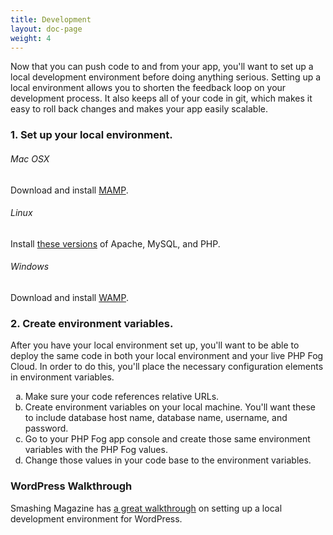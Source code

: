 ```yaml
---
title: Development
layout: doc-page
weight: 4
---
```


Now that you can push code to and from your app, you'll want to set up a local development environment before doing anything serious. Setting up a local environment allows you to shorten the feedback loop on your development process. It also keeps all of your code in git, which makes it easy to roll back changes and makes your app easily scalable. 

### 1. Set up your local environment.

###### Mac OSX

Download and install <a href="http://www.mamp.info/en/index.html">MAMP</a>.

###### Linux

Install <a href="/faqs#version">these versions</a> of Apache, MySQL, and PHP.

###### Windows

Download and install <a href="http://www.wampserver.com/en/">WAMP</a>.

### 2. Create environment variables.

After you have your local environment set up, you'll want to be able to deploy the same code in both your local environment and your live PHP Fog Cloud. In order to do this, you'll place the necessary configuration elements in environment variables.

<ol>
<li type="a">Make sure your code references relative URLs.</li>
<li type="a">Create environment variables on your local machine. You'll want these to include database host name, database name, username, and password.</li>
<li type="a">Go to your PHP Fog app console and create those same environment variables with the PHP Fog values.</li>
<li type="a">Change those values in your code base to the environment variables.</li>
</ol>


### WordPress Walkthrough

Smashing Magazine has [a great walkthrough](http://wp.smashingmagazine.com/2011/09/28/developing-wordpress-locally-with-mamp/) on setting up a local development environment for WordPress.
